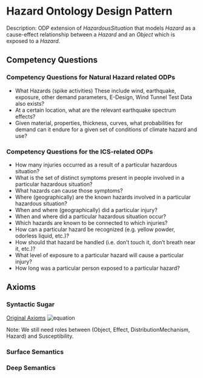 # Hazard Ontology Design Pattern
Description:
ODP extension of *HazardousSituation* that models *Hazard* as a cause-effect relationship between a *Hazard* and an *Object* which is exposed to a *Hazard*.
## Competency Questions

### Competency Questions for Natural Hazard related ODPs
- What Hazards (spike activities) These include wind, earthquake, exposure, other demand parameters, E-Design, Wind Tunnel Test Data also exists?
- At a certain location, what are the relevant earthquake spectrum effects?
- Given material, properties, thickness, curves, what probabilities for demand can it endure for a given set of conditions of climate hazard and use?

### Competency Questions for the ICS-related ODPs
- How many injuries occurred as a result of a particular hazardous situation?
- What is the set of distinct symptoms present in people involved in a particular hazardous situation?
- What hazards can cause those symptoms?
- Where (geographically) are the known hazards involved in a particular hazardous situation?
- When and where (geographically) did a particular injury?
- When and where did a particular hazardous situation occur?
- Which hazards are known to be connected to which injuries?
- How can a particular hazard be recognized (e.g. yellow powder, odorless liquid, etc.)?
- How should that hazard be handled (i.e. don’t touch it, don’t breath near it, etc.)?
- What level of exposure to a particular hazard will cause a particular injury?
- How long was a particular person exposed to a particular hazard?

## Axioms

### Syntactic Sugar
[//]: # (Hazard \sqsubseteq \top)
[//]: # (Object \sqsubseteq \top)
[//]: # (Susceptibility \sqsubseteq \top)
[//]: # (CausalPotential \sqsubseteq \top)
[//]: # (DistributionMechanism \sqsubseteq \top)
[//]: # (Effect \sqsubseteq \top)

[Original Axioms](http://mathurl.com/h8h3swq)
![equation](http://mathurl.com/h8h3swq.png)

Note: We still need roles between (Object, Effect, DistributionMechanism, Hazard) and Susceptibility.
### Surface Semantics

### Deep Semantics
